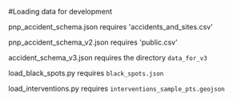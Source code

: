 #Loading data for development

pnp_accident_schema.json requires 'accidents_and_sites.csv'

pnp_accident_schema_v2.json requires 'public.csv'

accident_schema_v3.json requires the directory `data_for_v3`

load_black_spots.py requires `black_spots.json`

load_interventions.py requires `interventions_sample_pts.geojson`

